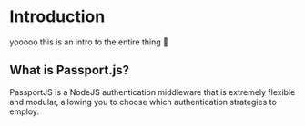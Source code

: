 # Introduction

yooooo this is an intro to the entire thing :wave:

## What is Passport.js?

PassportJS is a NodeJS authentication middleware that is extremely flexible and modular, allowing you to choose which authentication strategies to employ.
